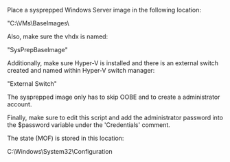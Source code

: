 Place a sysprepped Windows Server image in the following location:

"C:\VMs\BaseImages\

Also, make sure the vhdx is named:

"SysPrepBaseImage"

Additionally, make sure Hyper-V is installed and there is an external switch created and named within Hyper-V switch manager:

"External Switch"

The sysprepped image only has to skip OOBE and to create a administrator account.

Finally, make sure to edit this script and add the administrator password into the $password variable under the 'Credentials' comment.

The state (MOF) is stored in this location:

C:\Windows\System32\Configuration
